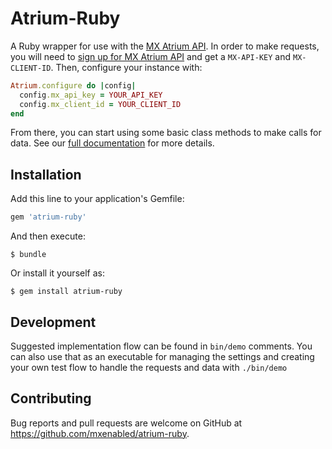 # Atrium-Ruby

A Ruby wrapper for use with the [MX Atrium API](https://atrium.mx.com). In order to make requests, you will need to [sign up for MX Atrium API](https://atrium.mx.com/developers/sign_up) and get a `MX-API-KEY` and `MX-CLIENT-ID`. Then, configure your instance with:
```ruby
Atrium.configure do |config|
  config.mx_api_key = YOUR_API_KEY
  config.mx_client_id = YOUR_CLIENT_ID
end
```

From there, you can start using some basic class methods to make calls for data. See our [full documentation](https://atrium.mx.com/documentation) for more details.

## Installation

Add this line to your application's Gemfile:

```ruby
gem 'atrium-ruby'
```

And then execute:

    $ bundle

Or install it yourself as:

    $ gem install atrium-ruby

## Development

Suggested implementation flow can be found in `bin/demo` comments. You can also use that as an executable for managing the settings and creating your own test flow to handle the requests and data with `./bin/demo`

## Contributing

Bug reports and pull requests are welcome on GitHub at https://github.com/mxenabled/atrium-ruby.
